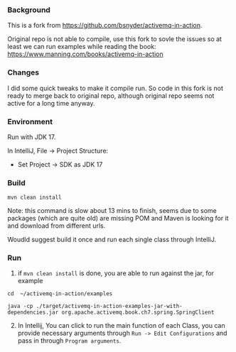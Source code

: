 ### Background
This is a fork from https://github.com/bsnyder/activemq-in-action. 

Original repo is not able to compile, use this fork to sovle the issues so at least we can run examples while reading the book: https://www.manning.com/books/activemq-in-action


### Changes
I did some quick tweaks to make it compile run. So code in this fork is not ready to merge back to original repo, although original repo seems not active for a long time anyway.

### Environment
Run with JDK 17.

In IntelliJ, File -> Project Structure:
* Set Project -> SDK as JDK 17


### Build
`mvn clean install` 

Note: this command is slow about 13 mins to finish, seems due to some packages (which are quite old) are missing POM and Maven is looking for it and download from different urls.

Woudld suggest build it once and run each single class through IntelliJ.



### Run
1. if `mvn clean install` is done, you are able to run against the jar, for example
  ```
 cd  ~/activemq-in-action/examples

 java -cp ./target/activemq-in-action-examples-jar-with-dependencies.jar org.apache.activemq.book.ch7.spring.SpringClient
  ```
2. In Intellij, You can click to run the main function of each Class, you can provide necessary arguments through `Run -> Edit Configurations` and pass in through `Program arguments`.